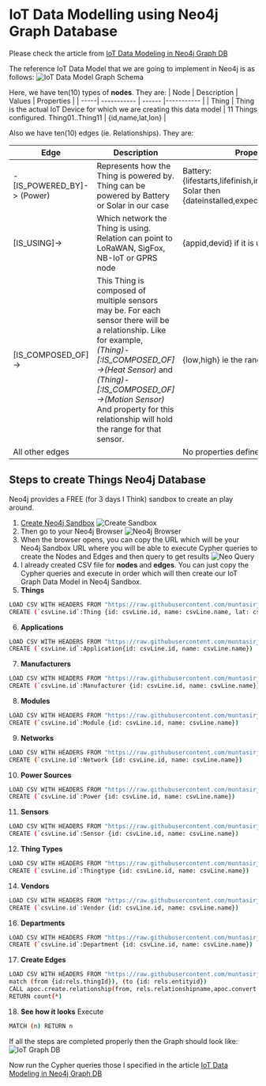 # IoT Data Modelling using Neo4j Graph Database
Please check the article from [IoT Data Modeling in Neo4j Graph DB](https://emergingtechs.net/iot-data-modeling-in-neo4j-graph-db/)

The reference IoT Data Model that we are going to implement in Neo4j is as follows:
![IoT Data Model Graph Schema](https://emergingtechs.net/wp-content/uploads/2019/05/IoT-db-schema.png)

Here, we have ten(10) types of **nodes**. They are:
| Node | Description | Values | Properties |
| -----| ----------- | ------ |----------- | 
| Thing | Thing is the actual IoT Device for which we are creating this data model | 11 Things configured. Thing01..Thing11 | {id,name,lat,lon} |


Also we have ten(10) edges (ie. Relationships). They are:

| Edge | Description | Properties |
| -----| -----------| ------------|
|-[IS_POWERED_BY]-> (Power) | Represents how the Thing is powered by. Thing can be powered by Battery or Solar in our case | Battery: {lifestarts,lifefinish,installeddate}; If Solar then {dateinstalled,expectedinspectiondate} |
|[IS_USING]->|Which network the Thing is using. Relation can point to LoRaWAN, SigFox, NB-IoT or GPRS node|{appid,devid} if it is using LoRaWAN|
|[IS_COMPOSED_OF]->	| This Thing is composed of multiple sensors may be. For each sensor there will be a relationship. Like for example,  _(Thing)-[:IS_COMPOSED_OF]->(Heat Sensor)_ and _(Thing)-[:IS_COMPOSED_OF]->(Motion Sensor)_ And property for this relationship will hold the range for that sensor.|{low,high} ie the range|
|All other edges| | No properties defined |

## Steps to create Things Neo4j Database

Neo4j provides a FREE (for 3 days I Think) sandbox to create an play around. 

1. [Create Neo4j Sandbox](https://neo4j.com/sandbox-v2/)
![Create Sandbox](https://emergingtechs.net/wp-content/uploads/2019/05/image-1-create-sandbox.png)
2. Then go to your Neo4j Browser
![Neo4j Browser](https://emergingtechs.net/wp-content/uploads/2019/05/image-2-Neo4j-Browser.png)
3. When the browser opens, you can copy the URL which will be your Neo4j Sandbox URL where you will be able to execute Cypher queries to create the Nodes and Edges and then query to get results
![Neo Query](https://emergingtechs.net/wp-content/uploads/2019/05/neoj-browser-1.png)
4. I already created CSV file for **nodes** and **edges**. You can just copy the Cypher queries and execute in order which will then create our IoT Graph Data Model in Neo4j Sandbox.
5. **Things**
```sh
LOAD CSV WITH HEADERS FROM "https://raw.githubusercontent.com/muntasirjoarder/NeoThings/master/things.csv" AS csvLine
CREATE (`csvLine.id`:Thing {id: csvLine.id, name: csvLine.name, lat: csvLine.lat, lon: csvLine.lon })
```
6. **Applications**
```sh
LOAD CSV WITH HEADERS FROM "https://raw.githubusercontent.com/muntasirjoarder/NeoThings/master/applications.csv" AS csvLine
CREATE (`csvLine.id`:Application{id: csvLine.id, name: csvLine.name})
```
7. **Manufacturers**
```sh
LOAD CSV WITH HEADERS FROM "https://raw.githubusercontent.com/muntasirjoarder/NeoThings/master/manufacturers.csv" AS csvLine
CREATE (`csvLine.id`:Manufacturer {id: csvLine.id, name: csvLine.name})
```
8. **Modules**
```sh
LOAD CSV WITH HEADERS FROM "https://raw.githubusercontent.com/muntasirjoarder/NeoThings/master/module.csv" AS csvLine
CREATE (`csvLine.id`:Module {id: csvLine.id, name: csvLine.name})
```
9. **Networks**
```sh
LOAD CSV WITH HEADERS FROM "https://raw.githubusercontent.com/muntasirjoarder/NeoThings/master/network.csv" AS csvLine
CREATE (`csvLine.id`:Network {id: csvLine.id, name: csvLine.name})
```
10. **Power Sources**
```sh
LOAD CSV WITH HEADERS FROM "https://raw.githubusercontent.com/muntasirjoarder/NeoThings/master/power.csv" AS csvLine
CREATE (`csvLine.id`:Power {id: csvLine.id, name: csvLine.name})
```
11. **Sensors**
```sh
LOAD CSV WITH HEADERS FROM "https://raw.githubusercontent.com/muntasirjoarder/NeoThings/master/sensors.csv" AS csvLine
CREATE (`csvLine.id`:Sensor {id: csvLine.id, name: csvLine.name})
```
12. **Thing Types**
```sh
LOAD CSV WITH HEADERS FROM "https://raw.githubusercontent.com/muntasirjoarder/NeoThings/master/thingtype.csv" AS csvLine
CREATE (`csvLine.id`:Thingtype {id: csvLine.id, name: csvLine.name})
```
14. **Vendors**
```sh
LOAD CSV WITH HEADERS FROM "https://raw.githubusercontent.com/muntasirjoarder/NeoThings/master/vendors.csv" AS csvLine
CREATE (`csvLine.id`:Vendor {id: csvLine.id, name: csvLine.name})
```
16. **Departments**
```sh
LOAD CSV WITH HEADERS FROM "https://raw.githubusercontent.com/muntasirjoarder/NeoThings/master/departments.csv" AS csvLine
CREATE (`csvLine.id`:Department {id: csvLine.id, name: csvLine.name})
```
17. **Create Edges**
```sh
LOAD CSV WITH HEADERS FROM "https://raw.githubusercontent.com/muntasirjoarder/NeoThings/master/relation.csv" AS rels
match (from {id:rels.thingId}), (to {id: rels.entityid})
CALL apoc.create.relationship(from, rels.relationshipname,apoc.convert.fromJsonMap(rels.prop), to) YIELD rel 
RETURN count(*)
```
18. **See how it looks**
Execute
```sh
MATCH (n) RETURN n
```
If all the steps are completed properly then the Graph should look like:
![IoT Graph DB](https://emergingtechs.net/wp-content/uploads/2019/05/everything-1.png)

Now run the Cypher queries those I specified in the article [IoT Data Modeling in Neo4j Graph DB](https://emergingtechs.net/iot-data-modeling-in-neo4j-graph-db/)
